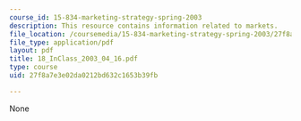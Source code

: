 ```yaml
---
course_id: 15-834-marketing-strategy-spring-2003
description: This resource contains information related to markets.
file_location: /coursemedia/15-834-marketing-strategy-spring-2003/27f8a7e3e02da0212bd632c1653b39fb_18_InClass_2003_04_16.pdf
file_type: application/pdf
layout: pdf
title: 18_InClass_2003_04_16.pdf
type: course
uid: 27f8a7e3e02da0212bd632c1653b39fb

---
```

None
